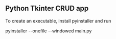 ## Python Tkinter CRUD app

To create an executable, install pyinstaller and run

pyinstaller --onefile --windowed main.py